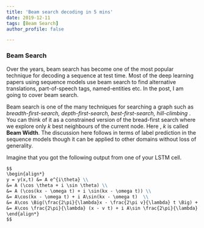 ```yaml
---
title: 'Beam search decoding in 5 mins'
date: 2019-12-11
tags: [Beam Search]
author_profile: false

---
```

### Beam Search

Over the years, beam search has become one of the most popular technique for decoding a sequence at test time. Most of the deep learning papers using sequence models use beam search to find alternative translations, part-of-speech tags, named-entities etc. In the post, I am going to cover beam search. 

Beam search is one of the many techniques for searching a graph such as *breadth-first-search, depth-first-search, best-first-search, hill-climbing* . You can think of it as a constrained version of the bread-first search where we explore only *k* best neighbours of the current node. Here , *k* is called **Beam Width**. The discussion here follows in terms of label prediction in the sequence models though it can be applied to other domains without loss of generality.

Imagine that you got the following output from one of your LSTM cell.

```Markdown
$$
\begin{align*}
y = y(x,t) &= A e^{i\theta} \\
&= A (\cos \theta + i \sin \theta) \\
&= A (\cos(kx - \omega t) + i \sin(kx - \omega t)) \\
&= A\cos(kx - \omega t) + i A\sin(kx - \omega t)  \\
&= A\cos \Big(\frac{2\pi}{\lambda}x - \frac{2\pi v}{\lambda} t \Big) + i A\sin \Big(\frac{2\pi}{\lambda}x - \frac{2\pi v}{\lambda} t \Big)  \\
&= A\cos \frac{2\pi}{\lambda} (x - v t) + i A\sin \frac{2\pi}{\lambda} (x - v t)
\end{align*}
$$
```



